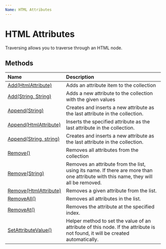 ```yaml
---
Name: HTML Attributes
---
```


# HTML Attributes

Traversing allows you to traverse through an HTML node.

## Methods

| Name | Description |
| :--- | :---------- |
| [Add(HtmlAttribute)](add) | Adds an attribute item to the collection |
| [Add(String, String)](add#public-void-addstring-name-string-value) | Adds a new attribute to the collection with the given values |
| [Append(String)](append) | Creates and inserts a new attribute as the last attribute in the collection. |
| [Append(HtmlAttribute)](append#public-htmlattribute-appendhtmlattribute-newattribute) | Inserts the specified attribute as the last attribute in the collection. |
| [Append(String, string)](append#public-htmlattribute-appendstring-name-string-value) | Creates and inserts a new attribute as the last attribute in the collection. |
| [Remove()](remove-attribute) | Removes all attributes from the collection |
| [Remove(String)](remove-attribute#public-void-removestring-name) | Removes an attribute from the list, using its name. If there are more than one attribute with this name, they will all be removed. |
| [Remove(HtmlAttribute)](remove-attribute#public-void-removehtmlattribute-attribute) | Removes a given attribute from the list. |
| [RemoveAll()](removeall-attribute) | Removes all attributes in the list. |
| [RemoveAt()](remove-at) | Removes the attribute at the specified index. |
| [SetAttributeValue()](set-attribute-value) | Helper method to set the value of an attribute of this node. If the attribute is not found, it will be created automatically. |

